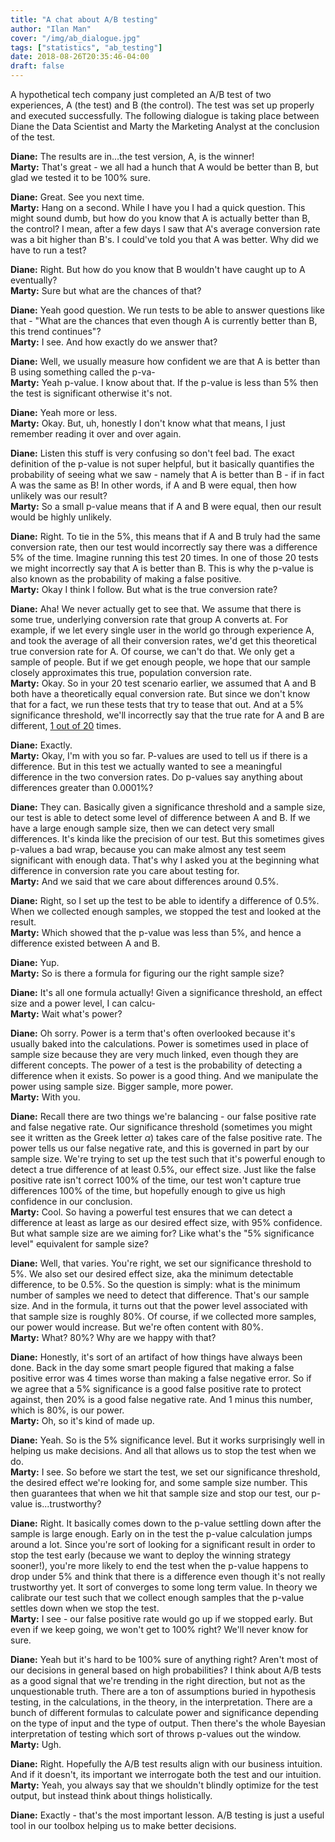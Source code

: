 ```yaml
---
title: "A chat about A/B testing"
author: "Ilan Man"
cover: "/img/ab_dialogue.jpg"
tags: ["statistics", "ab_testing"]
date: 2018-08-26T20:35:46-04:00
draft: false
---
```


A hypothetical tech company just completed an A/B test of two experiences, A (the test) and B (the control). The test was set up properly and executed successfully. The following dialogue is taking place between Diane the Data Scientist and Marty the Marketing Analyst at the conclusion of the test.   

<!--more-->

**Diane:** The results are in...the test version, A, is the winner!   
**Marty:** That's great - we all had a hunch that A would be better than B, but glad we tested it to be 100% sure.

**Diane:** Great. See you next time.  
**Marty:** Hang on a second. While I have you I had a quick question. This might sound dumb, but how do you know that A is actually better than B, the control? I mean, after a few days I saw that A's average conversion rate was a bit higher than B's. I could've told you that A was better. Why did we have to run a test?

**Diane:** Right. But how do you know that B wouldn't have caught up to A eventually?   
**Marty:** Sure but what are the chances of that?

**Diane:** Yeah good question. We run tests to be able to answer questions like that - "What are the chances that even though A is currently better than B, this trend continues"?   
**Marty:** I see. And how exactly do we answer that?

**Diane:** Well, we usually measure how confident we are that A is better than B using something called the p-va-  
**Marty:** Yeah p-value. I know about that. If the p-value is less than 5% then the test is significant otherwise it's not.

**Diane:** Yeah more or less.  
**Marty:** Okay. But, uh, honestly I don't know what that means, I just remember reading it over and over again.

**Diane:** Listen this stuff is very confusing so don't feel bad. The exact definition of the p-value is not super helpful, but it basically quantifies the probability of seeing what we saw - namely that A is better than B - if in fact A was the same as B! In other words, if A and B were equal, then how unlikely was our result?    
**Marty:** So a small p-value means that if A and B were equal, then our result would be highly unlikely.

**Diane:** Right. To tie in the 5%, this means that if A and B truly had the same conversion rate, then our test would incorrectly say there was a difference 5% of the time. Imagine running this test 20 times. In one of those 20 tests we might incorrectly say that A is better than B. This is why the p-value is also known as the probability of making a false positive.   
**Marty:** Okay I think I follow. But what is the true conversion rate?

**Diane:** Aha! We never actually get to see that. We assume that there is some true, underlying conversion rate that group A converts at. For example, if we let every single user in the world go through experience A, and took the average of all their conversion rates, we'd get this theoretical true conversion rate for A. Of course, we can't do that. We only get a sample of people. But if we get enough people, we hope that our sample closely approximates this true, population conversion rate.    
**Marty:** Okay. So in your 20 test scenario earlier, we assumed that A and B both have a theoretically equal conversion rate. But since we don't know that for a fact, we run these tests that try to tease that out. And at a 5% significance threshold, we'll incorrectly say that the true rate for A and B are different, [1 out of 20](https://xkcd.com/882/) times. 

**Diane:** Exactly.   
**Marty:** Okay, I'm with you so far. P-values are used to tell us if there is a difference. But in this test we actually wanted to see a meaningful difference in the two conversion rates. Do p-values say anything about differences greater than 0.0001%?

**Diane:** They can. Basically given a significance threshold and a sample size, our test is able to detect some level of difference between A and B. If we have a large enough sample size, then we can detect very small differences. It's kinda like the precision of our test. But this sometimes gives p-values a bad wrap, because you can make almost any test seem significant with enough data. That's why I asked you at the beginning what difference in conversion rate you care about testing for.    
**Marty:** And we said that we care about differences around 0.5%. 

**Diane:** Right, so I set up the test to be able to identify a difference of 0.5%. When we collected enough samples, we stopped the test and looked at the result.  
**Marty:** Which showed that the p-value was less than 5%, and hence a difference existed between A and B.

**Diane:** Yup.  
**Marty:** So is there a formula for figuring our the right sample size?

**Diane:** It's all one formula actually! Given a significance threshold, an effect size and a power level, I can calcu-  
**Marty:** Wait what's power?

**Diane:** Oh sorry. Power is a term that's often overlooked because it's usually baked into the calculations. Power is sometimes used in place of sample size because they are very much linked, even though they are different concepts. The power of a test is the probability of detecting a difference when it exists. So power is a good thing. And we manipulate the power using sample size. Bigger sample, more power.  
**Marty:** With you.

**Diane:** Recall there are two things we're balancing - our false positive rate and false negative rate. Our significance threshold (sometimes you might see it written as the Greek letter $\alpha$) takes care of the false positive rate. The power tells us our false negative rate, and this is governed in part by our sample size. We're trying to set up the test such that it's powerful enough to detect a true difference of at least 0.5%, our effect size. Just like the false positive rate isn't correct 100% of the time, our test won't capture true differences 100% of the time, but hopefully enough to give us high confidence in our conclusion.   
**Marty:** Cool. So having a powerful test ensures that we can detect a difference at least as large as our desired effect size, with 95% confidence. But what sample size are we aiming for? Like what's the "5% significance level" equivalent for sample size?

**Diane:** Well, that varies. You're right, we set our significance threshold to 5%. We also set our desired effect size, aka the minimum detectable difference, to be 0.5%. So the question is simply: what is the minimum number of samples we need to detect that difference. That's our sample size. And in the formula, it turns out that the power level associated with that sample size is roughly 80%. Of course, if we collected more samples, our power would increase. But we're often content with 80%.  
**Marty:** What? 80%? Why are we happy with that?

**Diane:** Honestly, it's sort of an artifact of how things have always been done. Back in the day some smart people figured that making a false positive error was 4 times worse than making a false negative error. So if we agree that a 5% significance is a good false positive rate to protect against, then 20% is a good false negative rate. And 1 minus this number, which is 80%, is our power.   
**Marty:** Oh, so it's kind of made up.

**Diane:** Yeah. So is the 5% significance level. But it works surprisingly well in helping us make decisions. And all that allows us to stop the test when we do.  
**Marty:** I see. So before we start the test, we set our significance threshold, the desired effect we're looking for, and some sample size number. This then guarantees that when we hit that sample size and stop our test, our p-value is...trustworthy? 

**Diane:** Right. It basically comes down to the p-value settling down after the sample is large enough. Early on in the test the p-value calculation jumps around a lot. Since you're sort of looking for a significant result in order to stop the test early (because we want to deploy the winning strategy sooner!), you're more likely to end the test when the p-value happens to drop under 5% and think that there is a difference even though it's not really trustworthy yet. It sort of converges to some long term value. In theory we calibrate our test such that we collect enough samples that the p-value settles down when we stop the test.   
**Marty:** I see - our false positive rate would go up if we stopped early. But even if we keep going, we won't get to 100% right? We'll never know for sure.

**Diane:** Yeah but it's hard to be 100% sure of anything right? Aren't most of our decisions in general based on high probabilities? I think about A/B tests as a good signal that we're trending in the right direction, but not as the unquestionable truth. There are a ton of assumptions buried in hypothesis testing, in the calculations, in the theory, in the interpretation. There are a bunch of different formulas to calculate power and significance depending on the type of input and the type of output. Then there's the whole Bayesian interpretation of testing which sort of throws p-values out the window.   
**Marty:** Ugh.

**Diane:** Right. Hopefully the A/B test results align with our business intuition. And if it doesn't, its important we interrogate both the test and our intuition.  
**Marty:** Yeah, you always say that we shouldn't blindly optimize for the test output, but instead think about things holistically.

**Diane:** Exactly - that's the most important lesson. A/B testing is just a useful tool in our toolbox helping us to make better decisions.  


